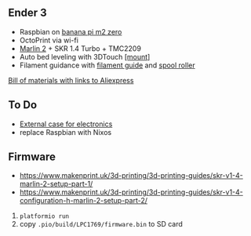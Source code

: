 ## Ender 3

* Raspbian on [banana pi m2 zero](https://wiki.banana-pi.org/Banana_Pi_BPI-M2_ZERO)
* OctoPrint via wi-fi
* [Marlin 2](/marlin) + SKR 1.4 Turbo + TMC2209
* Auto bed leveling with 3DTouch [[mount]](https://www.thingiverse.com/thing:3003725/files)
* Filament guidance with [filament guide](https://www.thingiverse.com/thing:3052488/files) and [spool roller](https://www.thingiverse.com/thing:3290358/files)

[Bill of materials with links to Aliexpress](/doc/bill-of-materials.md)

## To Do

* [External case for electronics](/case)
* replace Raspbian with Nixos

## Firmware

* https://www.makenprint.uk/3d-printing/3d-printing-guides/skr-v1-4-marlin-2-setup-part-1/
* https://www.makenprint.uk/3d-printing/3d-printing-guides/skr-v1-4-configuration-h-marlin-2-setup-part-2/

1. `platformio run`
2. copy `.pio/build/LPC1769/firmware.bin` to SD card
